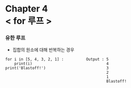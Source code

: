 Chapter 4<br/>
< for 루프 >
=====================


### 유한 루프
- 집합의 원소에 대해 반복하는 경우


```
for i in [5, 4, 3, 2, 1] :          Output : 5
    print(i)                                 4
print('Blastoff!')                           3
                                             2
                                             1
                                             Blastoff!
```
